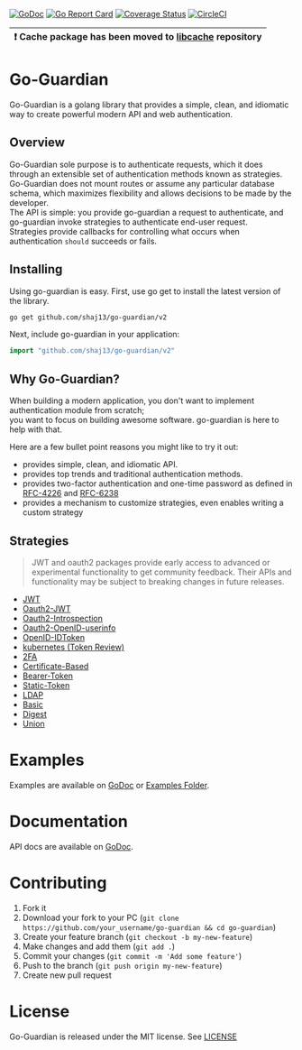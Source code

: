 [![GoDoc](https://godoc.org/github.com/shaj13/go-guardian/v2?status.svg)](https://pkg.go.dev/github.com/shaj13/go-guardian/v2)
[![Go Report Card](https://goreportcard.com/badge/github.com/shaj13/go-guardian)](https://goreportcard.com/report/github.com/shaj13/go-guardian)
[![Coverage Status](https://coveralls.io/repos/github/shaj13/go-guardian/badge.svg?branch=master)](https://coveralls.io/github/shaj13/go-guardian?branch=master)
[![CircleCI](https://circleci.com/gh/shaj13/go-guardian/tree/master.svg?style=svg)](https://circleci.com/gh/shaj13/go-guardian/tree/master)

| :exclamation:  Cache package has been moved to [libcache](https://github.com/shaj13/libcache) repository |
|----------------------------------------------------------------------------------------------------------|

# Go-Guardian
Go-Guardian is a golang library that provides a simple, clean, and idiomatic way to create powerful modern API and web authentication.

## Overview 
Go-Guardian sole purpose is to authenticate requests, which it does through an extensible set of authentication methods known as strategies.<br>
Go-Guardian does not mount routes or assume any particular database schema, which maximizes flexibility and allows decisions to be made by the developer.<br>
The API is simple: you provide go-guardian a request to authenticate, and go-guardian invoke strategies to authenticate end-user request.<br>
Strategies provide callbacks for controlling what occurs when authentication `should` succeeds or fails.

## Installing 
Using go-guardian is easy. First, use go get to install the latest version of the library.

```sh
go get github.com/shaj13/go-guardian/v2
```
Next, include go-guardian in your application:
```go
import "github.com/shaj13/go-guardian/v2"
```

## Why Go-Guardian?
When building a modern application, you don't want to implement authentication module from scratch;<br>
you want to focus on building awesome software. go-guardian is here to help with that.

Here are a few bullet point reasons you might like to try it out:
* provides simple, clean, and idiomatic API. 
* provides top trends and traditional authentication methods.
* provides two-factor authentication and one-time password as defined in [RFC-4226](https://tools.ietf.org/html/rfc4226) and [RFC-6238](https://tools.ietf.org/html/rfc6238)
* provides a mechanism to customize strategies, even enables writing a custom strategy

## Strategies
> JWT and oauth2 packages provide early access to advanced or experimental
> functionality to get community feedback. Their APIs and functionality may be subject to
> breaking changes in future releases.

* [JWT](https://pkg.go.dev/infini.sh/gateway/lib/guardian/auth/strategies/jwt?tab=doc)
* [Oauth2-JWT](https://pkg.go.dev/infini.sh/gateway/lib/guardian/auth/strategies/oauth2/jwt?tab=doc)
* [Oauth2-Introspection](https://pkg.go.dev/infini.sh/gateway/lib/guardian/auth/strategies/oauth2/introspection?tab=doc)
* [Oauth2-OpenID-userinfo](https://pkg.go.dev/infini.sh/gateway/lib/guardian/auth/strategies/oauth2/userinfo?tab=doc)
* [OpenID-IDToken](https://pkg.go.dev/infini.sh/gateway/lib/guardian/auth/strategies/oauth2/jwt?tab=doc)
* [kubernetes (Token Review)](https://pkg.go.dev/infini.sh/gateway/lib/guardian/auth/strategies/kubernetes?tab=doc)
* [2FA](https://pkg.go.dev/infini.sh/gateway/lib/guardian/auth/strategies/twofactor?tab=doc)
* [Certificate-Based](https://pkg.go.dev/infini.sh/gateway/lib/guardian/auth/strategies/x509?tab=doc)
* [Bearer-Token](https://pkg.go.dev/infini.sh/gateway/lib/guardian/auth/strategies/token?tab=doc)
* [Static-Token](https://pkg.go.dev/infini.sh/gateway/lib/guardian/auth/strategies/token?tab=doc)
* [LDAP](https://pkg.go.dev/infini.sh/gateway/lib/guardian/auth/strategies/ldap?tab=doc)
* [Basic](https://pkg.go.dev/infini.sh/gateway/lib/guardian/auth/strategies/basic?tab=doc)
* [Digest](https://pkg.go.dev/infini.sh/gateway/lib/guardian/auth/strategies/digest?tab=doc)
* [Union](https://pkg.go.dev/infini.sh/gateway/lib/guardian/auth/strategies/union?tab=doc)

# Examples 
Examples are available on [GoDoc](https://pkg.go.dev/github.com/shaj13/go-guardian/v2) or [Examples Folder](./_examples).

# Documentation
API docs are available on [GoDoc](https://pkg.go.dev/github.com/shaj13/go-guardian/v2).

# Contributing

1. Fork it
2. Download your fork to your PC (`git clone https://github.com/your_username/go-guardian && cd go-guardian`)
3. Create your feature branch (`git checkout -b my-new-feature`)
4. Make changes and add them (`git add .`)
5. Commit your changes (`git commit -m 'Add some feature'`)
6. Push to the branch (`git push origin my-new-feature`)
7. Create new pull request

# License
Go-Guardian is released under the MIT license. See [LICENSE](https://github.com/shaj13/go-guardian/blob/master/LICENSE)
